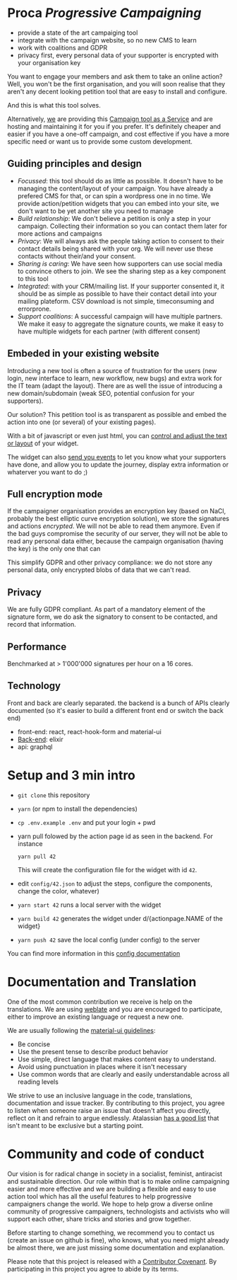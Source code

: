 # Proca _Progressive Campaigning_

- provide a state of the art campaiging tool
- integrate with the campaign website, so no new CMS to learn
- work with coalitions and GDPR
- privacy first, every personal data of your supporter is encrypted with your organisation key

You want to engage your members and ask them to take an online action? Well, you won't be the first organisation, and you will soon realise that they aren't any decent looking petition tool that are easy to install and configure.

And this is what this tool solves.

Alternatively, [we](https://fixthestatusquo.org) are providing this [Campaign tool as a Service](https://proca.app) and are hosting and maintaining it for you if you prefer. It's definitely cheaper and easier if you have a one-off campaign, and cost effective if you have a more specific need or want us to provide some custom development.

## Guiding principles and design

- _Focussed_: this tool should do as little as possible. It doesn't have to be managing the content/layout of your campaign. You have already a prefered CMS for that, or can spin a wordpress one in no time. We provide action/petition widgets that you can embed into your site, we don't want to be yet another site you need to manage
- _Build relationship_: We don't believe a petition is only a step in your campaign. Collecting their information so you can contact them later for more actions and campaigns
- _Privacy_: We will always ask the people taking action to consent to their contact details being shared with your org. We will never use these contacts without their/and your consent.
- _Sharing is caring_: We have seen how supporters can use social media to convince others to join. We see the sharing step as a key component to this tool
- _Integrated_: with your CRM/mailing list. If your supporter consented it, it should be as simple as possible to have their contact detail into your mailing plateform. CSV download is not simple, timeconsuming and errorprone.
- _Support coalitions_: A successful campaign will have multiple partners. We make it easy to aggregate the signature counts, we make it easy to have multiple widgets for each partner (with different consent)

## Embeded in your existing website

Introducing a new tool is often a source of frustration for the users (new login, new interface to learn, new workflow, new bugs) and extra work for the IT team (adapt the layout).
There are as well the issue of introducing a new domain/subdomain (weak SEO, potential confusion for your supporters).

Our solution? This petition tool is as transparent as possible and embed the action into one (or several) of your existing pages).

With a bit of javascript or even just html, you can [control and adjust the text or layout](./docs/config.md) of your widget.

The widget can also [send you events](./docs/events.md) to let you know what your supporters have done, and allow you to update the journey, display extra information or whaterver you want to do ;)

## Full encryption mode

If the campaigner organisation provides an encryption key (based on NaCl, probably the best elliptic curve encryption solution), we store the signatures and actions _encrypted_. We will not be able to read them anymore. Even if the bad guys compromise the security of our server, they will not be able to read any personal data either, because the campaign organisation (having the key) is the only one that can

This simplify GDPR and other privacy compliance: we do not store any personal data, only encrypted blobs of data that we can't read.

## Privacy

We are fully GDPR compliant. As part of a mandatory element of the signature form, we do ask the signatory to consent to be contacted, and record that information.

## Performance

Benchmarked at > 1'000'000 signatures per hour on a 16 cores.

## Technology

Front and back are clearly separated. the backend is a bunch of APIs clearly documented (so it's easier to build a different front end or switch the back end)

- front-end: react, react-hook-form and material-ui
- [Back-end](../proca-server): elixir
- api: graphql

# Setup and 3 min intro

- `git clone` this repository
- `yarn` (or npm to install the dependencies)
- `cp .env.example .env` and put your login + pwd
- yarn pull folowed by the action page id as seen in the backend. For instance

  `yarn pull 42`

  This will create the configuration file for the widget with id `42`.

- edit `config/42.json` to adjust the steps, configure the components, change the color, whatever)
- `yarn start 42` runs a local server with the widget
- `yarn build 42` generates the widget under d/{actionpage.NAME of the widget}
- `yarn push 42` save the local config (under config) to the server

You can find more information in this [config documentation](./docs/config.md)

# Documentation and Translation

One of the most common contribution we receive is help on the translations. We are using [weblate](https://hosted.weblate.org/projects/proca) and you are encouraged to participate, either to improve an existing language or request a new one.

We are usually following the [material-ui guidelines](https://material.io/design/communication/writing.html#principles):

- Be concise
- Use the present tense to describe product behavior
- Use simple, direct language that makes content easy to understand.
- Avoid using punctuation in places where it isn't necessary
- Use common words that are clearly and easily understandable across all reading levels

We strive to use an inclusive language in the code, translations, documentation and issue tracker. By contributing to this project, you agree to listen when someone raise an issue that doesn't affect you directly, reflect on it and refrain to argue endlessly. Atalassian [has a good list](https://atlassian.design/content/inclusive-writing) that isn't meant to be exclusive but a starting point.

# Community and code of conduct

Our vision is for radical change in society in a socialist, feminist, antiracist and sustainable direction. Our role within that is to make online campaigning easier and more effective and we are building a flexible and easy to use action tool which has all the useful features to help progressive campaigners change the world. We hope to help grow a diverse online community of progressive campaigners, technologists and activists who will support each other, share tricks and stories and grow together.

Before starting to change something, we recommend you to contact us (create an issue on github is fine), who knows, what you need might already be almost there, we are just missing some documentation and explanation.

Please note that this project is released with a [Contributor Covenant](code_of_conduct.md). By participating in this project you agree to abide by its terms.
